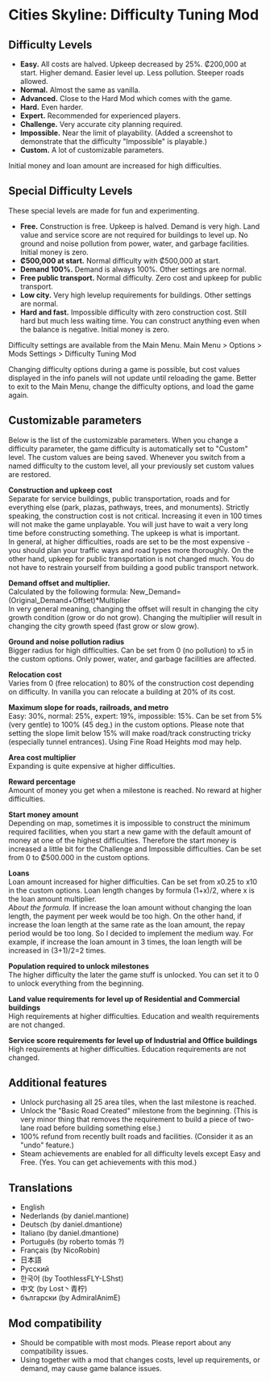 # Cities Skyline: Difficulty Tuning Mod

## Difficulty Levels
- **Easy.** All costs are halved. Upkeep decreased by 25%. ₡200,000 at start. Higher demand. Easier level up. Less pollution. Steeper roads allowed.
- **Normal.** Almost the same as vanilla.
- **Advanced.** Close to the Hard Mod which comes with the game.
- **Hard.** Even harder.
- **Expert.** Recommended for experienced players.
- **Challenge.** Very accurate city planning required.
- **Impossible.** Near the limit of playability. (Added a screenshot to demonstrate that the difficulty "Impossible" is playable.)
- **Custom.** A lot of customizable parameters.

Initial money and loan amount are increased for high difficulties.

## Special Difficulty Levels
These special levels are made for fun and experimenting.
- **Free.** Construction is free. Upkeep is halved. Demand is very high. Land value and service score are not required for buildings to level up. No ground and noise pollution from power, water, and garbage facilities. Initial money is zero.
- **₡500,000 at start.** Normal difficulty with ₡500,000 at start.
- **Demand 100%.** Demand is always 100%. Other settings are normal.
- **Free public transport.** Normal difficulty. Zero cost and upkeep for public transport.
- **Low city.** Very high levelup requirements for buildings. Other settings are normal.
- **Hard and fast.** Impossible difficulty with zero construction cost. Still hard but much less waiting time. You can construct anything even when the balance is negative. Initial money is zero.

Difficulty settings are available from the Main Menu.
Main Menu > Options > Mods Settings > Difficulty Tuning Mod

Changing difficulty options during a game is possible, but cost values displayed in the info panels will not update until reloading the game. Better to exit to the Main Menu, change the difficulty options, and load the game again.

## Customizable parameters
Below is the list of the customizable parameters. When you change a difficulty parameter, the game difficulty is automatically set to "Custom" level. The custom values are being saved. Whenever you switch from a named difficulty to the custom level, all your previously set custom values are restored.

**Construction and upkeep cost**  
Separate for service buildings, public transportation, roads and for everything else (park, plazas, pathways, trees, and monuments).
Strictly speaking, the construction cost is not critical. Increasing it even in 100 times will not make the game unplayable. You will just have to wait a very long time before constructing something. The upkeep is what is important.  
In general, at higher difficulties, roads are set to be the most expensive - you should plan your traffic ways and road types more thoroughly. On the other hand, upkeep for public transportation is not changed much. You do not have to restrain yourself from building a good public transport network.

**Demand offset and multiplier.**  
Calculated by the following formula: New_Demand=(Original_Demand+Offset)*Multiplier  
In very general meaning, changing the offset will result in changing the city growth condition (grow or do not grow). Changing the multiplier will result in changing the city growth speed (fast grow or slow grow).

**Ground and noise pollution radius**  
Bigger radius for high difficulties. Can be set from 0 (no pollution) to x5 in the custom options. Only power, water, and garbage facilities are affected.

**Relocation cost**  
Varies from 0 (free relocation) to 80% of the construction cost depending on difficulty. In vanilla you can relocate a building at 20% of its cost.

**Maximum slope for roads, railroads, and metro**  
Easy: 30%, normal: 25%, expert: 19%, impossible: 15%. Can be set from 5% (very gentle) to 100% (45 deg.) in the custom options. Please note that setting the slope limit below 15% will make road/track constructing tricky (especially tunnel entrances). Using Fine Road Heights mod may help.

**Area cost multiplier**  
Expanding is quite expensive at higher difficulties.

**Reward percentage**  
Amount of money you get when a milestone is reached. No reward at higher difficulties.

**Start money amount**  
Depending on map, sometimes it is impossible to construct the minimum required facilities, when you start a new game with the default amount of money at one of the highest difficulties. Therefore the start money is increased a little bit for the Challenge and Impossible difficulties. Can be set from 0 to ₡500.000 in the custom options.

**Loans**  
Loan amount increased for higher difficulties. Can be set from x0.25 to x10 in the custom options. Loan length changes by formula (1+x)/2, where x is the loan amount multiplier.  
*About the formula.* If increase the loan amount without changing the loan length, the payment per week would be too high. On the other hand, if increase the loan length at the same rate as the loan amount, the repay period would be too long. So I decided to implement the medium way. For example, if increase the loan amount in 3 times, the loan length will be increased in (3+1)/2=2 times.

**Population required to unlock milestones**  
The higher difficulty the later the game stuff is unlocked. You can set it to 0 to unlock everything from the beginning.

**Land value requirements for level up of Residential and Commercial buildings**  
High requirements at higher difficulties. Education and wealth requirements are not changed.

**Service score requirements for level up of Industrial and Office buildings**  
High requirements at higher difficulties. Education requirements are not changed.

## Additional features
- Unlock purchasing all 25 area tiles, when the last milestone is reached.
- Unlock the "Basic Road Created" milestone from the beginning. (This is very minor thing that removes the requirement to build a piece of two-lane road before building something else.)
- 100% refund from recently built roads and facilities. (Consider it as an "undo" feature.)
- Steam achievements are enabled for all difficulty levels except Easy and Free. (Yes. You can get achievements with this mod.)

## Translations
- English
- Nederlands (by daniel.mantione)
- Deutsch (by daniel.dmantione)
- Italiano (by daniel.dmantione)
- Português (by roberto tomás ?)
- Français (by NicoRobin)
- 日本語
- Русский
- 한국어 (by ToothlessFLY-LShst)
- 中文 (by Lost丶青柠)
- български (by AdmiralAnimE)

## Mod compatibility
- Should be compatible with most mods. Please report about any compatibility issues.
- Using together with a mod that changes costs, level up requirements, or demand, may cause game balance issues.
